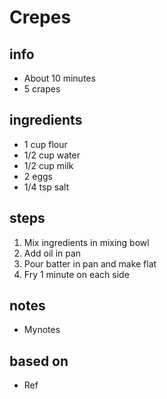 # Crepes  

## info  
* About 10 minutes  
* 5 crapes

## ingredients
* 1 cup flour
* 1/2 cup water
* 1/2 cup milk
* 2 eggs
* 1/4 tsp salt

## steps  
1.  Mix ingredients in mixing bowl
2.  Add oil in pan
3.  Pour batter in pan and make flat
4.  Fry 1 minute on each side

## notes  
* Mynotes  

## based on  
* Ref

